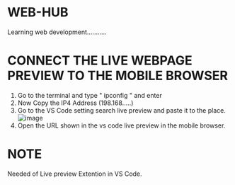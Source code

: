 # WEB-HUB
Learning web development...........

# CONNECT THE LIVE WEBPAGE PREVIEW TO THE MOBILE BROWSER
1. Go to the terminal and type " ipconfig " and enter
2. Now Copy the IP4 Address (198.168.....)
3. Go to the VS Code setting search live preview and paste it to the place.
![image](https://github.com/SamarpanKc/WEB-HUB/assets/110466655/a40d4870-70dc-4d64-a074-6203385938ce)
4. Open the URL shown in the vs code live preview in the mobile browser.
# NOTE 
Needed of Live preview Extention in VS Code.
